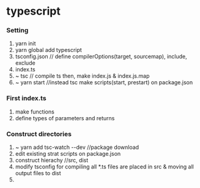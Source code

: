 # typescript

### Setting

1. yarn init
2. yarn global add typescript
3. tsconfig.json // define compilerOptions(target, sourcemap), include, exclude
4. index.ts
5. ~ tsc // compile ts then, make index.js & index.js.map
6. ~ yarn start //instead tsc make scripts(start, prestart) on package.json

### First index.ts

1. make functions
2. define types of parameters and returns

### Construct directories

1. ~ yarn add tsc-watch --dev //package download
2. edit existing strat scripts on package.json
3. construct hierachy //src, dist
4. modify tsconfig for compiling all \*.ts files are placed in src & moving all output files to dist
5.

